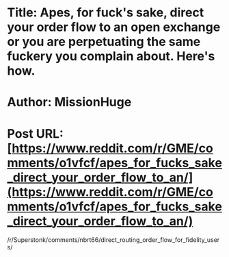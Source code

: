 # Title: Apes, for fuck's sake, direct your order flow to an open exchange or you are perpetuating the same fuckery you complain about. Here's how.
# Author: MissionHuge
# Post URL: [https://www.reddit.com/r/GME/comments/o1vfcf/apes_for_fucks_sake_direct_your_order_flow_to_an/](https://www.reddit.com/r/GME/comments/o1vfcf/apes_for_fucks_sake_direct_your_order_flow_to_an/)


/r/Superstonk/comments/nbrt66/direct_routing_order_flow_for_fidelity_users/